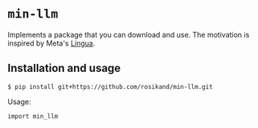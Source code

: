 # `min-llm` 

Implements a package that you can download and use. The motivation is inspired by Meta's [Lingua](https://github.com/facebookresearch/lingua). 

## Installation and usage 

```
$ pip install git+https://github.com/rosikand/min-llm.git
```

Usage: 

```
import min_llm
```

